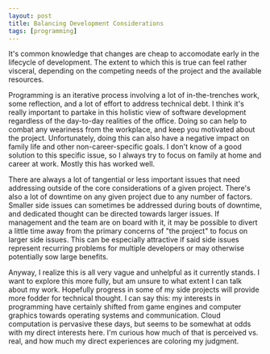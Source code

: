 ```yaml
---
layout: post
title: Balancing Development Considerations
tags: [programming]
---
```


It's common knowledge that changes are cheap to accomodate early in the lifecycle of development.  The extent to which this is true can feel rather visceral, depending on the competing needs of the project and the available resources.

Programming is an iterative process involving a lot of in-the-trenches work, some reflection, and a lot of effort to address technical debt.  I think it's really important to partake in this holistic view of software development regardless of the day-to-day realities of the office.  Doing so can help to combat any weariness from the workplace, and keep you motivated about the project.  Unfortunately, doing this can also have a negative impact on family life and other non-career-specific goals.  I don't know of a good solution to this specific issue, so I always try to focus on family at home and career at work.  Mostly this has worked well.

There are always a lot of tangential or less important issues that need addressing outside of the core considerations of a given project.  There's also a lot of downtime on any given project due to any number of factors.   Smaller side issues can sometimes be addressed during bouts of downtime, and dedicated thought can be directed towards larger issues.  If management and the team are on board with it, it may be possible to divert a little time away from the primary concerns of "the project" to focus on larger side issues.  This can be especially attractive if said side issues represent recurring problems for multiple developers or may otherwise potentially sow large benefits.

Anyway, I realize this is all very vague and unhelpful as it currently stands.  I want to explore this more fully, but am unsure to what extent I can talk about my work.  Hopefully progress in some of my side projects will provide more fodder for technical thought.  I can say this: my interests in programming have certainly shifted from game engines and computer graphics towards operating systems and communication.  Cloud computation is pervasive these days, but seems to be somewhat at odds with my direct interests here.  I'm curious how much of that is perceived vs. real, and how much my direct experiences are coloring my judgment.